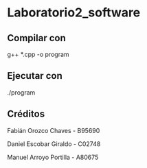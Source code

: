 # Laboratorio2_software

## Compilar con

g++ *.cpp -o program

## Ejecutar con

./program

## Créditos

Fabián Orozco Chaves - B95690

Daniel Escobar Giraldo - C02748

Manuel Arroyo Portilla - A80675
